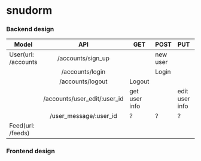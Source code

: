 # snudorm

### Backend design

| Model               |             API              | GET           | POST     | PUT            | DELETE |
| ------------------- | :--------------------------: | ------------- | -------- | -------------- | ------ |
| User(url: /accounts |      /accounts/sign_up       |               | new user |                |        |
|                     |       /accounts/login        |               | Login    |                |        |
|                     |       /accounts/logout       | Logout        |          |                |        |
|                     | /accounts/user_edit/:user_id | get user info |          | edit user info |        |
|                     |    /user_message/:user_id    | ?             | ?        | ?              | ?      |
| Feed(url: /feeds)   |                              |               |          |                |        |





### Frontend design 



